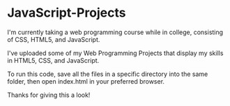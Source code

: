 # JavaScript-Projects
I'm currently taking a web programming course while in college, consisting of CSS, HTML5, and JavaScript.

I've uploaded some of my Web Programming Projects that display my skills in HTML5, CSS, and JavaScript.

To run this code, save all the files in a specific directory into the same folder, then open index.html in your preferred browser.

Thanks for giving this a look!

